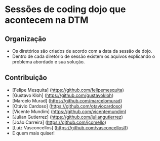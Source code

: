 Sessões de coding dojo que acontecem na DTM
===========================================

Organização
-----------

* Os diretórios são criados de acordo com a data da sessão de dojo.
* Dentro de cada diretório de sessão existem os aquivos explicando o problema abordado e sua solução.

Contribuição
------------

* [Felipe Mesquita] (https://github.com/felipemesquita)
* [Gustavo Kloh] (https://github.com/gustavokloh)
* [Marcelo Murad] (https://github.com/marcelomurad)
* [Otávio Cardoso] (https://github.com/otaviocardoso)
* [Vicente Mundim] (https://github.com/vicentemundim)
* [Julian Gutierrez] (https://github.com/juliangutierrez)
* [João Carreira] (https://github.com/jcomello)
* [Luiz Vasconcellos] (https://github.com/vasconcelloslf)
* E quem mais quiser!
